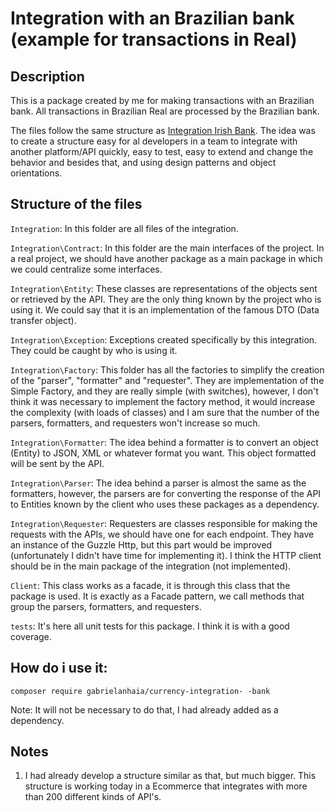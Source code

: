 # Integration with an Brazilian bank (example for transactions in Real)

## Description

This is a package created by me for making transactions with an Brazilian bank. All transactions in Brazilian Real are processed by the Brazilian bank.

The files follow the same structure as [Integration Irish Bank](https://github.com/gabrielanhaia/currency-integration-irish-bank). The idea was to create a structure easy for al developers in a team to integrate with another platform/API quickly, easy to test, easy to extend and change the behavior and besides that, and using design patterns and object orientations.

## Structure of the files

`Integration`: In this folder are all files of the integration.

`Integration\Contract`: In this folder are the main interfaces of the project. In a real project, we should have another package as a main package in which we could centralize some interfaces.

`Integration\Entity`: These classes are representations of the objects sent or retrieved by the API. They are the only thing known by the project who is using it. We could say that it is an implementation of the famous DTO (Data transfer object).

`Integration\Exception`: Exceptions created specifically by this integration. They could be caught by who is using it.

`Integration\Factory`: This folder has all the factories to simplify the creation of the "parser", "formatter" and "requester". They are implementation of the Simple Factory, and they are really simple (with switches), however, I don't think it was necessary to implement the factory method, it would increase the complexity (with loads of classes) and I am sure that the number of the parsers, formatters, and requesters won't increase so much.

`Integration\Formatter`: The idea behind a formatter is to convert an object (Entity) to JSON, XML or whatever format you want. This object formatted will be sent by the API.

`Integration\Parser`: The idea behind a parser is almost the same as the formatters, however, the parsers are for converting the response of the API to Entities known by the client who uses these packages as a dependency.

`Integration\Requester`: Requesters are classes responsible for making the requests with the APIs, we should have one for each endpoint. They have an instance of the Guzzle Http, but this part would be improved (unfortunately I didn't have time for implementing it). I think the HTTP client should be in the main package of the integration (not implemented).

`Client`: This class works as a facade, it is through this class that the package is used. It is exactly as a Facade pattern, we call methods that group the parsers, formatters, and requesters.

`tests`: It's here all unit tests for this package. I think it is with a good coverage.

## How do i use it:

`composer require gabrielanhaia/currency-integration-
-bank`

Note: It will not be necessary to do that, I had already added as a dependency.

## Notes

1. I had already develop a structure similar as that, but much bigger. This structure is working today in a Ecommerce that integrates with more than 200 different kinds of API's.
